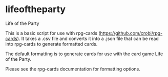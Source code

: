 # lifeoftheparty
Life of the Party

This is a basic script for use with rpg-cards (https://github.com/crobi/rpg-cards).  It takes a .csv file and converts it into a .json file that can be read into rpg-cards to generate formatted cards.  

The default formatting is to generate cards for use with the card game Life of the Party.

Please see the rpg-cards documentation for formatting options.
